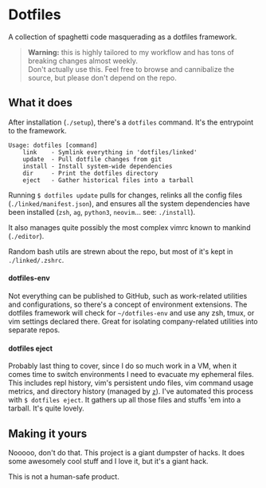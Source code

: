 # Dotfiles
A collection of spaghetti code masquerading as a dotfiles framework.

> **Warning:** this is highly tailored to my workflow and has tons of breaking changes almost weekly.<br />
  Don't actually use this. Feel free to browse and cannibalize the source, but please don't depend on the repo.

## What it does
After installation (`./setup`), there's a `dotfiles` command. It's the entrypoint to the framework.

```
Usage: dotfiles [command]
    link    - Symlink everything in 'dotfiles/linked'
    update  - Pull dotfile changes from git
    install - Install system-wide dependencies
    dir     - Print the dotfiles directory
    eject   - Gather historical files into a tarball
```

Running `$ dotfiles update` pulls for changes, relinks all the config files (`./linked/manifest.json`), and ensures all the system dependencies have been installed (`zsh`, `ag`, `python3`, `neovim`... see: `./install`).

It also manages quite possibly the most complex vimrc known to mankind (`./editor`).

Random bash utils are strewn about the repo, but most of it's kept in `./linked/.zshrc`.

#### dotfiles-env
Not everything can be published to GitHub, such as work-related utilities and configurations, so there's a concept of environment extensions. The dotfiles framework will check for `~/dotfiles-env` and use any zsh, tmux, or vim settings declared there. Great for isolating company-related utilities into separate repos.

#### dotfiles eject
Probably last thing to cover, since I do so much work in a VM, when it comes time to switch environments I need to evacuate my ephemeral files. This includes repl history, vim's persistent undo files, vim command usage metrics, and directory history (managed by [`z`](https://github.com/rupa/z)). I've automated this process with `$ dotfiles eject`. It gathers up all those files and stuffs 'em into a tarball. It's quite lovely.

## Making it yours
Nooooo, don't do that. This project is a giant dumpster of hacks. It does some awesomely cool stuff and I love it, but it's a giant hack.

This is not a human-safe product.
